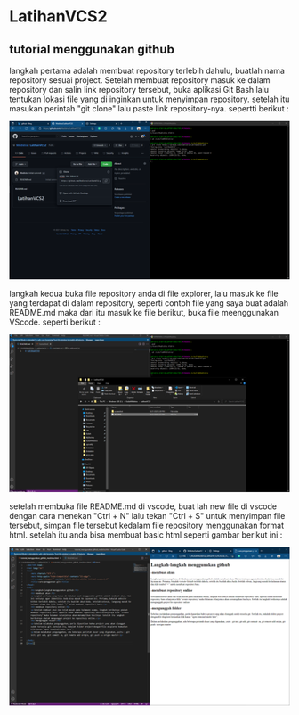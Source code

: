 # LatihanVCS2
## tutorial menggunakan github

<p>langkah pertama adalah membuat repository terlebih dahulu, buatlah nama repository sesuai project. Setelah membuat repository masuk ke dalam repository dan salin link repository tersebut, buka aplikasi Git Bash lalu tentukan lokasi file yang di inginkan untuk  menyimpan repository. setelah itu masukan perintah "git clone" lalu paste link repository-nya. sepertti  berikut : <p>

![Gambar 1](screenshot/ss1.png)

<p>langkah kedua buka file repository anda di file explorer, lalu masuk ke file yang terdapat di dalam repository, seperti contoh file yang saya buat adalah README.md maka dari itu masuk ke file berikut, buka file meenggunakan VScode. seperti berikut :<p>

![Gambar 2](screenshot/ss2.png)

<p>setelah membuka file README.md di vscode, buat lah new file di vscode dengan cara menekan "Ctrl + N" lalu tekan "Ctrl + S" untuk menyimpan file tersebut, simpan file tersebut kedalam file repository menggunakan format html. setelah itu anda bisa membuat basic html seperti gambar berikut ini : <p>

![Gambar 3](screenshot/ss3.png)